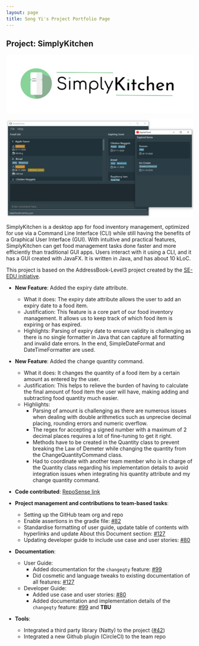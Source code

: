 ```yaml
---
layout: page
title: Song Yi's Project Portfolio Page
---
```


## Project: SimplyKitchen

![Application Logo](../images/Logo.png)

![SimplyKitchen UI](../images/Ui.png)

SimplyKitchen is a desktop app for food inventory management, optimized for use via a Command Line Interface (CLI) while still having the benefits of a Graphical User Interface (GUI). With intuitive and practical features, SimplyKitchen can get food management tasks done faster and more efficiently than traditional GUI apps.
Users interact with it using a CLI, and it has a GUI created with JavaFX. It is written in Java, and has about 10 kLoC.

This project is based on the AddressBook-Level3 project created by the [SE-EDU initiative](https://se-education.org/).

* **New Feature**: Added the expiry date attribute.
  * What it does: The expiry date attribute allows the user to add an expiry date to a food item.
  * Justification: This feature is a core part of our food inventory management. It allows us to keep track of which food item is expiring or has expired.
  * Highlights: Parsing of expiry date to ensure validity is challenging as there is no single formatter in Java that can capture all formatting and invalid date errors. In the end, SimpleDateFormat and DateTimeFormatter are used.

* **New Feature**: Added the change quantity command.
  * What it does: It changes the quantity of a food item by a certain amount as entered by the user.
  * Justification: This helps to relieve the burden of having to calculate the final amount of food item the user will have, making adding and subtracting food quantity much easier.
  * Highlights:
    * Parsing of amount is challenging as there are numerous issues when dealing with double arithmetics such as unprecise decimal placing, rounding errors and numeric overflow.
    * The regex for accepting a signed number with a maximum of 2 decimal places requires a lot of fine-tuning to get it right.
    * Methods have to be created in the Quantity class to prevent breaking the Law of Demeter while changing the quantity from the ChangeQuantityCommand class.
    * Had to coordinate with another team member who is in charge of the Quantity class regarding his implementation details to avoid integration issues when integrating his quantity attribute and my change quantity command.

* **Code contributed**: [RepoSense link](https://nus-cs2103-ay2021s1.github.io/tp-dashboard/#breakdown=true&search=songyi98&sort=groupTitle&sortWithin=title&since=2020-08-14&timeframe=commit&mergegroup=&groupSelect=groupByRepos&checkedFileTypes=docs~functional-code~test-code~other)

* **Project management and contributions to team-based tasks**:
  * Setting up the GitHub team org and repo
  * Enable assertions in the gradle file: [\#82](https://github.com/AY2021S1-CS2103T-F13-4/tp/pull/82)
  * Standardise formatting of user guide, update table of contents with hyperlinks and update About this Document section: [\#127](https://github.com/AY2021S1-CS2103T-F13-4/tp/pull/127)
  * Updating developer guide to include use case and user stories: [\#80](https://github.com/AY2021S1-CS2103T-F13-4/tp/pull/80)

* **Documentation**:
  * User Guide:
    * Added documentation for the `changeqty` feature: [\#99](https://github.com/AY2021S1-CS2103T-F13-4/tp/pull/99)
    * Did cosmetic and language tweaks to existing documentation of all features: [\#127](https://github.com/AY2021S1-CS2103T-F13-4/tp/pull/127)
  * Developer Guide:
    * Added use case and user stories: [\#80](https://github.com/AY2021S1-CS2103T-F13-4/tp/pull/80)
    * Added documentation and implementation details of the `changeqty` feature: [\#99](https://github.com/AY2021S1-CS2103T-F13-4/tp/pull/99) and []() **TBU**

* **Tools**:
  * Integrated a third party library (Natty) to the project ([\#42]())
  * Integrated a new Github plugin (CircleCI) to the team repo
